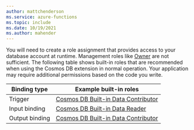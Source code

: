 ```yaml
---
author: mattchenderson
ms.service: azure-functions
ms.topic: include
ms.date: 10/19/2021
ms.author: mahender
---
```


You will need to create a role assignment that provides access to your database account at runtime. Management roles like [Owner](../articles/role-based-access-control/built-in-roles.md#owner) are not sufficient. The following table shows built-in roles that are recommended when using the Cosmos DB extension in normal operation. Your application may require additional permissions based on the code you write.

| Binding type   | Example built-in roles                |
|----------------|---------------------------------------|
| Trigger        | [Cosmos DB Built-in Data Contributor] |
| Input binding  | [Cosmos DB Built-in Data Reader]      |
| Output binding | [Cosmos DB Built-in Data Contributor] |


[Cosmos DB Built-in Data Reader]: ../articles/cosmos-db/how-to-setup-rbac.md#built-in-role-definitions
[Cosmos DB Built-in Data Contributor]: ../articles/cosmos-db/how-to-setup-rbac.md#built-in-role-definitions